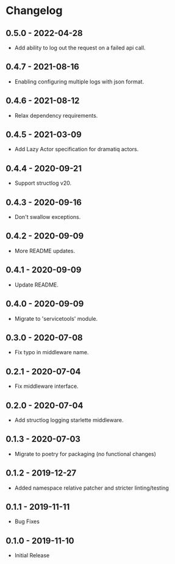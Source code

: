 # Changelog

## 0.5.0 - 2022-04-28
- Add ability to log out the request on a failed api call.

## 0.4.7 - 2021-08-16
- Enabling configuring multiple logs with json format.

## 0.4.6 - 2021-08-12
- Relax dependency requirements.

## 0.4.5 - 2021-03-09
- Add Lazy Actor specification for dramatiq actors.

## 0.4.4 - 2020-09-21
- Support structlog v20.

## 0.4.3 - 2020-09-16
- Don't swallow exceptions.

## 0.4.2 - 2020-09-09
- More README updates.

## 0.4.1 - 2020-09-09
- Update README.

## 0.4.0 - 2020-09-09
- Migrate to 'servicetools' module.

## 0.3.0 - 2020-07-08
- Fix typo in middleware name.

## 0.2.1 - 2020-07-04
- Fix middleware interface.

## 0.2.0 - 2020-07-04
- Add structlog logging starlette middleware.

## 0.1.3 - 2020-07-03
- Migrate to poetry for packaging (no functional changes)

## 0.1.2 - 2019-12-27
- Added namespace relative patcher and stricter linting/testing

## 0.1.1 - 2019-11-11
- Bug Fixes

## 0.1.0 - 2019-11-10
- Initial Release
